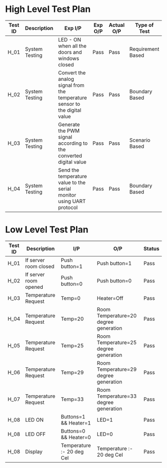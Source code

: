 # High Level Test Plan
| Test ID  | Description | Exp I/P | Exp O/P | Actual O/P | Type of Test |
| ------------- | ------------- | ------------- | ------------- | ------------- | ------------- 
| H_01  | System Testing  | LED - ON when all the doors and windows closed  | Pass  | Pass  | Requirement Based  |
| H_02  | System Testing  | Convert the analog signal from the temperature sensor to the digital value | Pass  | Pass  | Boundary Based  |
| H_03  | System Testing  | Generate the PWM signal according to the converted digital value  | Pass  | Pass  | Scenario Based  |
| H_04  | System Testing  | Send the temperature value to the serial monitor using UART protocol  | Pass  | Pass  | Boundary Based  |

# Low Level Test Plan
| Test ID  | Description | I/P | O/P | Status |
| ------------- | ------------- | ------------- | ------------- | -------------
| H_01  | If server room closed   | Push button=1  | Push button=1  | Pass  |
| H_02  | If server room opened  | Push button=0  | Push button=0  | Pass  |
| H_03  | Temperature Request  | Temp=0  | Heater=Off  | Pass  |
| H_04  | Temperature Request  | Temp=20  | Room Temperature=20 degree generation | Pass  |
| H_05  | Temperature Request  | Temp=25  | Room Temperature=25 degree generation  | Pass  |
| H_06  | Temperature Request  | Temp=29  | Room Temperature=29 degree generation  | Pass  |
| H_07  | Temperature Request  | Temp=33  | Room Temperature=33 degree generation  | Pass  |
| H_08  | LED ON | Buttons=1 && Heater=1 | LED=1  | Pass  |
| H_08  | LED OFF | Buttons=0 && Heater=0  | LED=0  | Pass  |
| H_08  | Display | Temperature :- 20 deg Cel  | Temperature :- 20 deg Cel  | Pass  |
